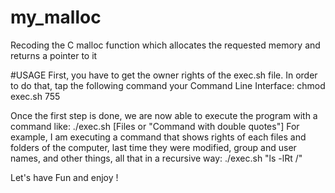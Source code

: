 # my_malloc
Recoding the C malloc function which allocates the requested memory and returns a pointer to it

#USAGE
First, you have to get the owner rights of the exec.sh file. In order to do that, tap the following command your Command Line Interface:
chmod exec.sh 755

Once the first step is done, we are now able to execute the program with a command like: ./exec.sh [Files or "Command with double quotes"]
For example, I am executing a command that shows rights of each files and folders of the computer, last time they were modified,
group and user names, and other things, all that in a recursive way:
./exec.sh "ls -lRt /"

Let's have Fun and enjoy !
